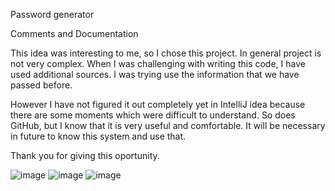 Password generator

Comments and Documentation

This idea was interesting to me, so I chose this project. In general project is not very complex. When I was challenging with writing this code, I have used additional sources. I was trying use the information that we have passed before. 

However I have not figured it out completely yet in IntelliJ idea because there are some moments which were difficult to understand. So does GitHub, but I know that it is very useful and comfortable. It will be necessary in future to know this system and use that.

Thank you for giving this oportunity.


![image](https://github.com/user-attachments/assets/d80f5ed3-a001-4859-9208-54846d83fb8e)
![image](https://github.com/user-attachments/assets/72a0c11a-d573-4efb-a679-11e4e0330a00)
![image](https://github.com/user-attachments/assets/225b966c-d527-46d9-a166-d52450ee0b2d)

